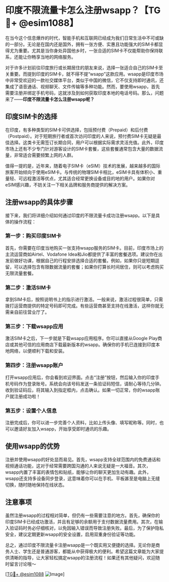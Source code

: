 # 印度不限流量卡怎么注册wsapp？【TG💪+ @esim1088】

在当今这个信息爆炸的时代，智能手机和互联网已经成为我们日常生活中不可或缺的一部分。无论是在国内还是国外，拥有一张方便、实惠且功能强大的SIM卡都显得尤为重要。尤其是当你身处异国他乡时，一张合适的SIM卡不仅能帮助你保持联系，还能让你畅享当地的网络服务。

对于许多计划前往印度旅行或长期居住的朋友来说，选择一张适合自己的SIM卡至关重要。而提到印度的SIM卡，就不得不提“wsapp”这款应用。wsapp是印度市场中非常受欢迎的一款社交媒体平台，类似于中国的微信，它不仅支持即时通讯，还集成了语音通话、视频聊天、文件传输等多种功能。然而，要使用wsapp，首先需要注册并绑定手机号码，这就涉及到如何获取印度本地的电话号码。那么，问题来了——**印度不限流量卡怎么注册wsapp呢？**

## 印度SIM卡的选择

在印度，有多种类型的SIM卡可供选择，包括预付费（Prepaid）和后付费（Postpaid）。对于短期旅行者或首次访问印度的人来说，预付费SIM卡无疑是最佳选择。这类卡无需签订长期合同，用户可以根据实际需求灵活充值。此外，印度市场上还有不少专门针对游客设计的SIM卡套餐，这些套餐通常包含大量的数据流量，非常适合需要频繁上网的人群。

值得一提的是，近年来，随着电子SIM卡（eSIM）技术的发展，越来越多的国际旅客开始倾向于使用eSIM卡。与传统的物理SIM卡相比，eSIM卡具有体积小、重量轻、可远程激活等优点，尤其适合经常更换设备或目的地的用户。如果你对eSIM感兴趣，不妨关注一下相关品牌和服务商提供的解决方案。

## 注册wsapp的具体步骤

接下来，我们将详细介绍如何通过印度的不限流量卡成功注册wsapp。以下是具体的操作流程：

### 第一步：购买印度SIM卡
首先，你需要在印度当地购买一张支持wsapp服务的SIM卡。目前，印度市场上的主流运营商如Airtel、Vodafone Idea和Jio都提供了丰富的套餐选项。建议你在出发前做好功课，根据自己的行程安排选择合适的套餐。例如，如果你只是短期逗留，可以选择包含有限数据流量的套餐；如果你打算长时间居住，则可以考虑购买无限流量套餐。

### 第二步：激活SIM卡
拿到SIM卡后，按照说明书上的指示进行激活。一般来说，激活过程很简单，只需拨打运营商提供的特定号码即可完成。有些运营商甚至支持在线激活，这样你就无需亲自前往营业厅了。

### 第三步：下载wsapp应用
激活SIM卡之后，下一步就是下载wsapp应用程序。你可以直接从Google Play商店或其他可信的应用商店下载最新版本的wsapp。确保你的手机已连接到印度本地网络，以便顺利下载和安装。

### 第四步：注册wsapp账户
打开wsapp应用后，你会看到欢迎界面。点击“注册”按钮，然后输入你的印度手机号码作为登录账号。系统会向该号码发送一条验证码短信，请耐心等待几分钟。收到验证码后，将其输入到指定框内，点击确认。如果一切正常，你的wsapp账户就注册成功啦！

### 第五步：设置个人信息
注册完成后，你可以进一步完善个人资料，比如上传头像、填写昵称等。同时，也可以邀请好友加入wsapp，开始享受即时通讯的乐趣。

## 使用wsapp的优势

注册并使用wsapp的好处显而易见。首先，wsapp支持全球范围内的免费通话和视频通话功能，这对于经常需要跨国沟通的人来说无疑是一大福音。其次，wsapp内置了丰富的表情包和贴纸，能够让你的聊天更加生动有趣。此外，wsapp还支持多设备同步登录，这意味着你可以在手机、平板甚至是电脑上无缝切换，随时随地保持在线状态。

## 注意事项

虽然注册wsapp的过程相对简单，但仍有一些需要注意的地方。首先，确保你的印度SIM卡已经成功激活，并且有足够的余额用于支付数据流量费用。其次，在输入验证码时务必仔细核对，以免因输入错误而导致注册失败。最后，为了保护隐私安全，建议定期更新wsapp的安全设置，启用双重身份验证等功能。

总之，通过印度不限流量卡注册wsapp是一个既实用又便捷的选择。无论你是商务人士、学生还是普通游客，都能从中获得极大的便利。希望这篇文章能为大家提供清晰的指导，让大家轻松搞定wsapp的注册流程！如果还有其他疑问，欢迎随时留言讨论哦～

[[TG💪+ @esim1088](https://t.me/s/esim1088) ![Image](https://i.postimg.cc/4NQfJmqS/Snipaste-2025-05-13-00-14-12.png)]